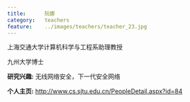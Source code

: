 ```yaml
---
title:		阮娜
category:	teachers
feature:	../images/teachers/teacher_23.jpg
---
```


<p>上海交通大学计算机科学与工程系助理教授</p>
<p>九州大学博士</p>
<p><b>研究兴趣:</b> 无线网络安全，下一代安全网络</p>
<p><b>个人主页:</b>
<a href="http://www.cs.sjtu.edu.cn/PeopleDetail.aspx?id=84">http://www.cs.sjtu.edu.cn/PeopleDetail.aspx?id=84</a></p>


